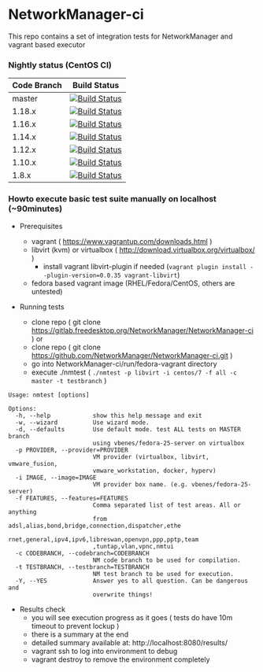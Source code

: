 # NetworkManager-ci
This repo contains a set of integration tests for NetworkManager and vagrant based executor


### Nightly status (CentOS CI)

| Code Branch | Build Status |
| ------------| ------------ |
| master | [![Build Status](https://ci.centos.org/buildStatus/icon?job=NetworkManager-master)](https://ci.centos.org/view/NetworkManager/job/NetworkManager-master/) |
| 1.18.x | [![Build Status](https://ci.centos.org/view/NetworkManager/job/NetworkManager-nm-1-18/badge/icon)](https://ci.centos.org/view/NetworkManager/job/NetworkManager-nm-1-18/) |
| 1.16.x | [![Build Status](https://ci.centos.org/view/NetworkManager/job/NetworkManager-nm-1-16/badge/icon)](https://ci.centos.org/view/NetworkManager/job/NetworkManager-nm-1-16/) |
| 1.14.x | [![Build Status](https://ci.centos.org/view/NetworkManager/job/NetworkManager-nm-1-14/badge/icon)](https://ci.centos.org/view/NetworkManager/job/NetworkManager-nm-1-14/) |
| 1.12.x | [![Build Status](https://ci.centos.org/view/NetworkManager/job/NetworkManager-nm-1-12/badge/icon)](https://ci.centos.org/view/NetworkManager/job/NetworkManager-nm-1-12/) |
| 1.10.x | [![Build Status](https://ci.centos.org/view/NetworkManager/job/NetworkManager-nm-1-10/badge/icon)](https://ci.centos.org/view/NetworkManager/job/NetworkManager-nm-1-10/) |
| 1.8.x | [![Build Status](https://ci.centos.org/view/NetworkManager/job/NetworkManager-nm-1-8/badge/icon)](https://ci.centos.org/view/NetworkManager/job/NetworkManager-nm-1-8/) |

### Howto execute basic test suite manually on localhost (~90minutes)

* Prerequisites
  * vagrant ( https://www.vagrantup.com/downloads.html )
  * libvirt (kvm) or virtualbox ( http://download.virtualbox.org/virtualbox/ )
    * install vagrant libvirt-plugin if needed (```vagrant plugin install --plugin-version=0.0.35 vagrant-libvirt```)
  * fedora based vagrant image (RHEL/Fedora/CentOS, others are untested)

* Running tests
  * clone repo ( git clone https://gitlab.freedesktop.org/NetworkManager/NetworkManager-ci ) or
  * clone repo ( git clone https://github.com/NetworkManager/NetworkManager-ci.git )
  * go into NetworkManager-ci/run/fedora-vagrant directory
  * execute ./nmtest ( ```./nmtest -p libvirt -i centos/7 -f all -c master -t testbranch``` )

```
Usage: nmtest [options]

Options:
  -h, --help            show this help message and exit
  -w, --wizard          Use wizard mode.
  -d, --defaults        Use default mode. test ALL tests on MASTER branch
                        using vbenes/fedora-25-server on virtualbox
  -p PROVIDER, --provider=PROVIDER
                        VM provider (virtualbox, libvirt, vmware_fusion,
                        vmware_workstation, docker, hyperv)
  -i IMAGE, --image=IMAGE
                        VM provider box name. (e.g. vbenes/fedora-25-server)
  -f FEATURES, --features=FEATURES
                        Comma separated list of test areas. All or anything
                        from adsl,alias,bond,bridge,connection,dispatcher,ethe
                        rnet,general,ipv4,ipv6,libreswan,openvpn,ppp,pptp,team
                        ,tuntap,vlan,vpnc,nmtui
  -c CODEBRANCH, --codebranch=CODEBRANCH
                        NM code branch to be used for compilation.
  -t TESTBRANCH, --testbranch=TESTBRANCH
                        NM test branch to be used for execution.
  -Y, --YES             Answer yes to all question. Can be dangerous and
                        overwrite things!
```

* Results check
  * you will see execution progress as it goes ( tests do have 10m timeout to prevent lockup )
  * there is a summary at the end
  * detailed summary available at: http://localhost:8080/results/
  * vagrant ssh to log into environment to debug
  * vagrant destroy to remove the environment completely
